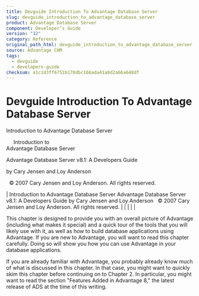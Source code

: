 ```yaml
---
title: Devguide Introduction To Advantage Database Server
slug: devguide_introduction_to_advantage_database_server
product: Advantage Database Server
component: Developer’s Guide
version: "12"
category: Reference
original_path_html: devguide_introduction_to_advantage_database_server.htm
source: Advantage CHM
tags:
  - devguide
  - developers-guide
checksum: a1c1d3ff6751b170dbc166ada41a8d2a66a648df
---
```


# Devguide Introduction To Advantage Database Server

Introduction to Advantage Database Server

     Introduction to   
Advantage Database Server

Advantage Database Server v8.1: A Developers Guide

by Cary Jensen and Loy Anderson

  © 2007 Cary Jensen and Loy Anderson. All rights reserved.

| Introduction to   Advantage Database Server  Advantage Database Server v8.1: A Developers Guide  by Cary Jensen and Loy Anderson    © 2007 Cary Jensen and Loy Anderson. All rights reserved. |  |  |  |  |

This chapter is designed to provide you with an overall picture of Advantage (including what makes it special) and a quick tour of the tools that you will likely use with it, as well as how to build database applications using Advantage. If you are new to Advantage, you will want to read this chapter carefully. Doing so will show you how you can use Advantage in your database applications.

If you are already familiar with Advantage, you probably already know much of what is discussed in this chapter. In that case, you might want to quickly skim this chapter before continuing on to Chapter 2. In particular, you might want to read the section "Features Added in Advantage 8," the latest release of ADS at the time of this writing.

